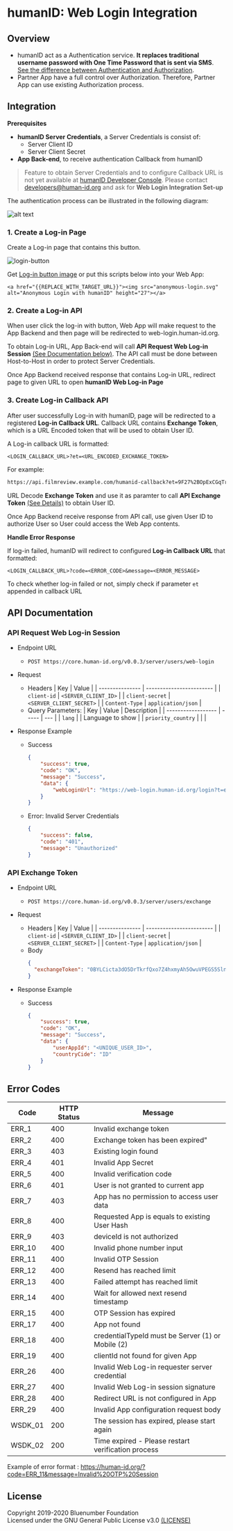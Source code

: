 # humanID: Web Login Integration

## Overview

- humanID act as a Authentication service. **It replaces traditional username password with One Time Password that is sent via SMS**. [See the difference between Authentication and Authorization](https://auth0.com/docs/authorization/concepts/authz-and-authn).
- Partner App have a full control over Authorization. Therefore, Partner App can use existing Authorization process.

## Integration

**Prerequisites**

- **humanID Server Credentials**, a Server Credentials is consist of:
    - Server Client ID
    - Server Client Secret
- **App Back-end**, to receive authentication Callback from humanID 

> Feature to obtain Server Credentials and to configure Callback URL is not yet available at [humanID Developer Console](https://developers.human-id.org). 
> Please contact developers@human-id.org and ask for **Web Login Integration Set-up**


The authentication process can be illustrated in the following diagram:

![alt text](https://ptuml.hackmd.io/svg/VLNVZzis37ws_WgYB-sC9KMxjw1BOJlENT0q2NhNhS1G1BAjn48ToRNbksL__KZvHwmiDp_upk57wYC_akAfqHLyhKK5l8Q0bRmoCfKbLmR-54bOwUVE5bxRWh8CUVf3g8pCaMFEcnDNgmMYrlee5G6Mjm2HhWGP5uxnuVF3hj9FCcjFZXbZh-7T5Ew4WJRUrozh_6bozJ0Mm6GEuGoYGgO_B3HiZD6ACQMDW48S3EW3vkBPb5E2mQj0QNK-wQQcwB1Iy2nDtbDy1KaRmjCATiXIeICc1fW_c9mRa3LaiYuBVXOP88YCNU4OLOUEPeodHZvn9867XqGpce7l__NkUvkIxpF0Pq15Z7bUHBZb3Bw8duseZGLIwcXoybdY3nq6JWs-4W6PLWBkTMqcHa_eBsACXh92nnHhBAedJ2IgH2QKaRoexVdq39pfmniOBU7MWr6z9IfXy-drVX1rBRMbskCoSGdKfTPAzOBF24-b28TAPB92_e_wXXyRaMKUHLdsfumhk7tSxVXHiF_GildGAxHkmMstaKlOzLKbZxaL8kWQwraM1ObGTNInCR3skJ5bFNlxzbaaau92JcsFJMGsrTKHsMFXhMSjS2gWnDF8JQgoCL3c9AXgJedJLZGQxwUmBONgPcFNkVKDWRnlpChavU5vQ9AJD9qxUh_PqT4RU_8lupuUo-BKoMtbjh3K9NE8CJoInmbteteNwM8sxg_OIh4aLccAKb_rtaYCYz-W-eegDvPxKFXQTy_LtN5q17VEHt9pYyTyc4C5A_xRj1NaKbZx-GR3lb35mTwLSvNz2XOzq1xtjyV6sIyk86_8lrjNmMxLpyru9Fz_0Fe5zVxxQEWimuWNHOAR7sDrMyk-BfDWFw-Xj2OvBMxgpGknTeLIrrilTsRumU0mDJHHTIl_eIcAC-3m7D6C0mJCkb7OVkOEkZfnW-upQ_gmtjwjDlieMA_38FgqH-Zyep2_Vy1_zl4csYxYnJx-5jq7cxju_xZz56_cRL3VZ_zESwwEub7ZDUVxRGg-N-UwCfD2FeaCVpHaR4lGNWSgaodMisw9vtY39G8Hl37e9_z1uicvkrqox65dtLvV0bPFUmqiPl27gEJXx91YWvfNdT3lvaM_csalhHQk-5SDSCCQTOrm9r0kn7JRrjdWz_eaxA2yiBZRaRgWd7dw5m00)

### 1. Create a Log-in Page

Create a Log-in page that contains this button. 

![login-button](https://i.imgur.com/XFSVbnx.png)

Get [Log-in button image](https://web-login.human-id.org/demo/anonymous-login.svg) or put this scripts below into your Web App:

```htmlmixed
<a href="{{REPLACE_WITH_TARGET_URL}}"><img src="anonymous-login.svg" alt="Anonymous Login with humanID" height="27"></a>
```

### 2. Create a Log-in API

When user click the log-in with button, Web App will make request to the App Backend and then page will be redirected to web-login.human-id.org.

To obtain Log-in URL, App Back-end will call **API Request Web Log-in Session** [(See Documentation below)](#API-Request-Web-Log-in-Session). The API call  must be done between Host-to-Host in order to protect Server Credentials.

Once App Backend received response that contains Log-in URL, redirect page to given URL to open **humanID Web Log-in Page**

### 3. Create Log-in Callback API

After user successfully Log-in with humanID, page will be redirected to a registered **Log-in Callback URL**. Callback URL contains **Exchange Token**, which is a URL Encoded token that will be used to obtain User ID.

A Log-in callback URL is formatted:

```
<LOGIN_CALLBACK_URL>?et=<URL_ENCODED_EXCHANGE_TOKEN>
```

For example:

```bash
https://api.filmreview.example.com/humanid-callback?et=9F27%2BOpExCGqTrk6caay66fb%2FumdjAN0LnmTRgxj%2Fq70FplDictSay0lUQvTqkJ6S7agUwbfGN5bhbbJnRbrIpBI1goDa7qBgN88ZjYnDZDI9YrgEV1qlxTNyrGQp79Oc4rCQOemZT162StlEXsiEeAZRAwDJfele%2F6vQszqc2PtlwQ%3D%3D
   ```

URL Decode **Exchange Token** and use it as paramter to call **API Exchange Token** [(See Details)](#API-Exchange-Token) to obtain User ID.

Once App Backend receive response from API call, use given User ID to authorize User so User could access the Web App contents.

**Handle Error Response**

If log-in failed, humanID will redirect to configured **Log-in Callback URL** that formatted:

```
<LOGIN_CALLBACK_URL>?code=<ERROR_CODE>&message=<ERROR_MESSAGE>
```

To check whether log-in failed or not, simply check if parameter `et` appended in callback URL

## API Documentation

### API Request Web Log-in Session

- Endpoint URL
  - `POST https://core.human-id.org/v0.0.3/server/users/web-login`
- Request
  - Headers
    | Key             | Value                    |
    | --------------- | ------------------------ |
    | `client-id`     | `<SERVER_CLIENT_ID>`     |
    | `client-secret` | `<SERVER_CLIENT_SECRET>` |
    | `Content-Type`  | `application/json`       |
  - Query Parameters:
    | Key                | Value | Description    |
    | ------------------ | ----- | --- |
    | `lang`             |       | Language to show    |
    | `priority_country` |       |     |
    
- Response Example
  - Success
    ```json
    {
        "success": true,
        "code": "OK",
        "message": "Success",
        "data": {
            "webLoginUrl": "https://web-login.human-id.org/login?t=eyJhbGciOiJIUzI1NiIsInR5cCI6IkpXVCJ9.eyJwdXJwb3NlIjoid2ViLWxvZ2luL3JlcXVlc3QtbG9naW4tb3RwIiwic2lnbmF0dXJlIjoiODNiMDMxNjMwMTkzMjE5ZjMzNWM2MGI0OGU2MGQ5MzVlZWQ5ZDkzNDNlYjRiZmFjYzRlOTFmMTUxOTVhMDVlNyIsImlhdCI6MTU5OTI3MTczNSwiZXhwIjoxNTk5MjcyMDM1LCJzdWIiOiJTRVJWRVJfR1hJVFM3TlZZM0RETVozNVdVSDdDWCIsImp0aSI6InR1SWdOdU1LMjBseGI3a2pGeG9DUFNMeUx2UE8yNkJuWmtmMHc1WjZvTG9PcTlhZkRMblJGSHh0VHVGZllRSGoifQ.CVUA8DYOAk0nbu0_ftTFNMwtfCJ32hCqY_6MKP43Sg8&a=IO5T8PZH2O15N8SV&lang=en"
        }
    }
    ```
  - Error: Invalid Server Credentials
    ```json
    {
        "success": false,
        "code": "401",
        "message": "Unauthorized"
    }
    ```

### API Exchange Token

- Endpoint URL
  - `POST https://core.human-id.org/v0.0.3/server/users/exchange` 
- Request
  - Headers
    | Key             | Value                    |
    | --------------- | ------------------------ |
    | `client-id`     | `<SERVER_CLIENT_ID>`     |
    | `client-secret` | `<SERVER_CLIENT_SECRET>` |
    | `Content-Type`  | `application/json`       |
  - Body
    ```json
    {
      "exchangeToken": "0BYLCicta3dO5DrTkrfQxo7Z4hxmyAh5OwuVPEGS5SlnBGwY+A/t7BNKzGcZFGqGOnI97nGQJ6SGoMf8vyux+D3AYmk63CR9AUnO7f+zlTL4MX9t2OhBdMZoLNP21ucvnTjiR5EIO7qwnFRVN4VquMCUMV8Kmt7N1s6V3yXHmDM="
    }
    ```

- Response Example
  - Success
    ```json
    {
        "success": true,
        "code": "OK",
        "message": "Success",
        "data": {
            "userAppId": "<UNIQUE_USER_ID>",
            "countryCide": "ID"
        }
    }
    ```
    
## Error Codes

| Code   | HTTP Status | Message                                           |
| ------ | ----------- | ------------------------------------------------- |
| ERR_1  | 400         | Invalid exchange token                            |
| ERR_2  | 400         | Exchange token has been expired"                  |
| ERR_3  | 403         | Existing login found                              |
| ERR_4  | 401         | Invalid App Secret                                |
| ERR_5  | 400         | Invalid verification code                         |
| ERR_6  | 401         | User is not granted to current app                |
| ERR_7  | 403         | App has no permission to access user data         |
| ERR_8  | 400         | Requested App is equals to existing User Hash     |
| ERR_9  | 403         | deviceId is not authorized                        |
| ERR_10 | 400         | Invalid phone number input                        |
| ERR_11 | 400         | Invalid OTP Session                               |
| ERR_12 | 400         | Resend has reached limit                          |
| ERR_13 | 400         | Failed attempt has reached limit                  |
| ERR_14 | 400         | Wait for allowed next resend timestamp            |
| ERR_15 | 400         | OTP Session has expired                           |
| ERR_17 | 400         | App not found                                     |
| ERR_18 | 400         | credentialTypeId must be Server (1) or Mobile (2) |
| ERR_19 | 400         | clientId not found for given App                  |
| ERR_26 | 400         | Invalid Web Log-in requester server credential    |
| ERR_27 | 400         | Invalid Web Log-in session signature              |
| ERR_28 | 400         | Redirect URL is not configured in App             |
| ERR_29 | 400         | Invalid App configuration request body            |
| WSDK_01| 200         | The session has expired, please start again       |
| WSDK_02| 200         | Time expired - Please restart verification process|

Example of error format : https://human-id.org/?code=ERR_11&message=Invalid%20OTP%20Session 

## License
Copyright 2019-2020 Bluenumber Foundation\
Licensed under the GNU General Public License v3.0 [(LICENSE)](https://github.com/human-internet/humanid-weblogin/blob/master/LICENSE)
